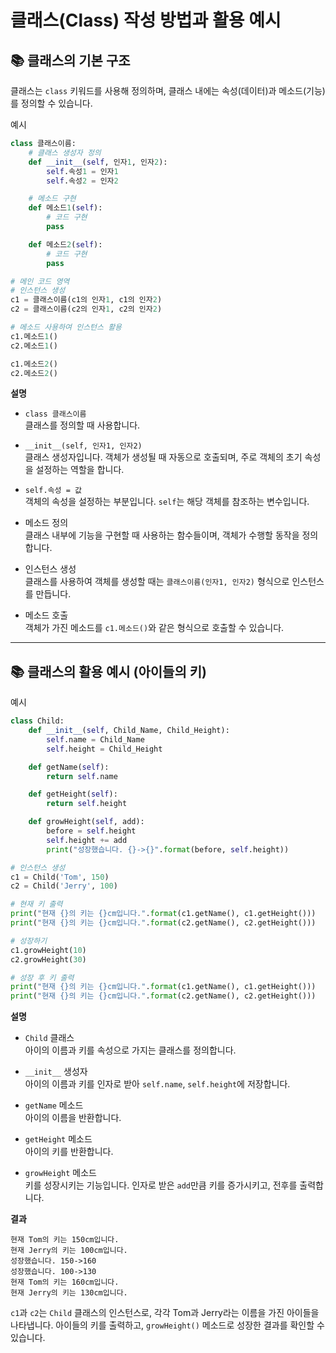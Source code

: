 # 클래스(Class) 작성 방법과 활용 예시

## 📚 클래스의 기본 구조

클래스는 `class` 키워드를 사용해 정의하며, 클래스 내에는 속성(데이터)과 메소드(기능)를 정의할 수 있습니다.

예시

~~~python
class 클래스이름:
    # 클래스 생성자 정의
    def __init__(self, 인자1, 인자2):
        self.속성1 = 인자1
        self.속성2 = 인자2

    # 메소드 구현
    def 메소드1(self):
        # 코드 구현
        pass

    def 메소드2(self):
        # 코드 구현
        pass

# 메인 코드 영역
# 인스턴스 생성
c1 = 클래스이름(c1의 인자1, c1의 인자2)
c2 = 클래스이름(c2의 인자1, c2의 인자2)

# 메소드 사용하여 인스턴스 활용
c1.메소드1()
c2.메소드1()

c1.메소드2()
c2.메소드2()
~~~

**설명**

- `class 클래스이름`  
  클래스를 정의할 때 사용합니다.

- `__init__(self, 인자1, 인자2)`  
  클래스 생성자입니다. 객체가 생성될 때 자동으로 호출되며, 주로 객체의 초기 속성을 설정하는 역할을 합니다.

- `self.속성 = 값`  
  객체의 속성을 설정하는 부분입니다. `self`는 해당 객체를 참조하는 변수입니다.

- 메소드 정의  
  클래스 내부에 기능을 구현할 때 사용하는 함수들이며, 객체가 수행할 동작을 정의합니다.

- 인스턴스 생성  
  클래스를 사용하여 객체를 생성할 때는 `클래스이름(인자1, 인자2)` 형식으로 인스턴스를 만듭니다.

- 메소드 호출  
  객체가 가진 메소드를 `c1.메소드()`와 같은 형식으로 호출할 수 있습니다.

---

## 📚 클래스의 활용 예시 (아이들의 키)

예시

~~~python
class Child:
    def __init__(self, Child_Name, Child_Height):
        self.name = Child_Name
        self.height = Child_Height

    def getName(self):
        return self.name

    def getHeight(self):
        return self.height

    def growHeight(self, add):
        before = self.height
        self.height += add
        print("성장했습니다. {}->{}".format(before, self.height))

# 인스턴스 생성
c1 = Child('Tom', 150)
c2 = Child('Jerry', 100)

# 현재 키 출력
print("현재 {}의 키는 {}cm입니다.".format(c1.getName(), c1.getHeight()))
print("현재 {}의 키는 {}cm입니다.".format(c2.getName(), c2.getHeight()))

# 성장하기
c1.growHeight(10)
c2.growHeight(30)

# 성장 후 키 출력
print("현재 {}의 키는 {}cm입니다.".format(c1.getName(), c1.getHeight()))
print("현재 {}의 키는 {}cm입니다.".format(c2.getName(), c2.getHeight()))
~~~

**설명**

- `Child` 클래스  
  아이의 이름과 키를 속성으로 가지는 클래스를 정의합니다.

- `__init__` 생성자  
  아이의 이름과 키를 인자로 받아 `self.name`, `self.height`에 저장합니다.

- `getName` 메소드  
  아이의 이름을 반환합니다.

- `getHeight` 메소드  
  아이의 키를 반환합니다.

- `growHeight` 메소드  
  키를 성장시키는 기능입니다. 인자로 받은 `add`만큼 키를 증가시키고, 전후를 출력합니다.

**결과**

```
현재 Tom의 키는 150cm입니다.
현재 Jerry의 키는 100cm입니다.
성장했습니다. 150->160
성장했습니다. 100->130
현재 Tom의 키는 160cm입니다.
현재 Jerry의 키는 130cm입니다.
```

`c1`과 `c2`는 `Child` 클래스의 인스턴스로, 각각 Tom과 Jerry라는 이름을 가진 아이들을 나타냅니다. 아이들의 키를 출력하고, `growHeight()` 메소드로 성장한 결과를 확인할 수 있습니다.
